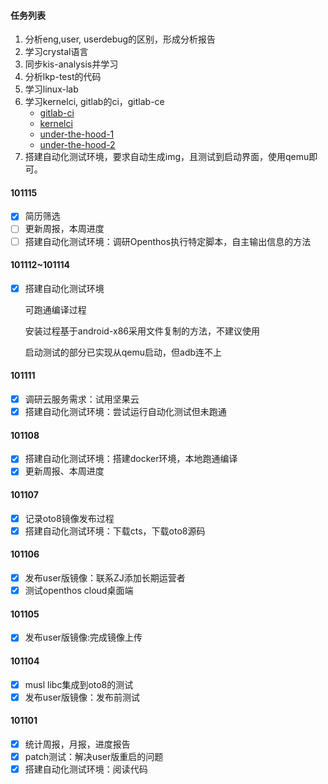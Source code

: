 #### 任务列表

1. 分析eng,user, userdebug的区别，形成分析报告
2. 学习crystal语言
3. 同步kis-analysis并学习
4. 分析lkp-test的代码
5. 学习linux-lab
6. 学习kernelci, gitlab的ci，gitlab-ce
   - [gitlab-ci](https://about.gitlab.com/product/continuous-integration/)
   - [kernelci](https://github.com/kernelci)
   - [under-the-hood-1](https://cki-project.org/posts/under-the-hood-part-1/)
   - [under-the-hood-2](https://cki-project.org/posts/under-the-hood-part-2/)
7. 搭建自动化测试环境，要求自动生成img，且测试到启动界面，使用qemu即可。

#### 101115

- [x] 简历筛选
- [ ] 更新周报，本周进度
- [ ] 搭建自动化测试环境：调研Openthos执行特定脚本，自主输出信息的方法

#### 101112~101114

- [x] 搭建自动化测试环境

  可跑通编译过程

  安装过程基于android-x86采用文件复制的方法，不建议使用

  启动测试的部分已实现从qemu启动，但adb连不上

#### 101111

- [x] 调研云服务需求：试用坚果云
- [x] 搭建自动化测试环境：尝试运行自动化测试但未跑通

#### 101108

- [x] 搭建自动化测试环境：搭建docker环境，本地跑通编译
- [x] 更新周报、本周进度

#### 101107

- [x] 记录oto8镜像发布过程
- [x] 搭建自动化测试环境：下载cts，下载oto8源码

#### 101106

- [x] 发布user版镜像：联系ZJ添加长期运营者
- [x] 测试openthos cloud桌面端

#### 101105

- [x] 发布user版镜像:完成镜像上传

#### 101104

- [x] musl libc集成到oto8的测试
- [x] 发布user版镜像：发布前测试

#### 101101

- [x] 统计周报，月报，进度报告
- [x] patch测试：解决user版重启的问题
- [x] 搭建自动化测试环境：阅读代码